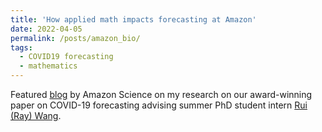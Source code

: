 ```yaml
---
title: 'How applied math impacts forecasting at Amazon'
date: 2022-04-05
permalink: /posts/amazon_bio/
tags:
  - COVID19 forecasting
  - mathematics
---
```


Featured [blog](https://www.amazon.science/working-at-amazon/how-applied-math-impacts-forecasting-at-amazon) by Amazon Science on my research on our award-winning paper on COVID-19 forecasting advising summer PhD student intern [Rui (Ray) Wang](https://rui1521.github.io/online-cv/).
